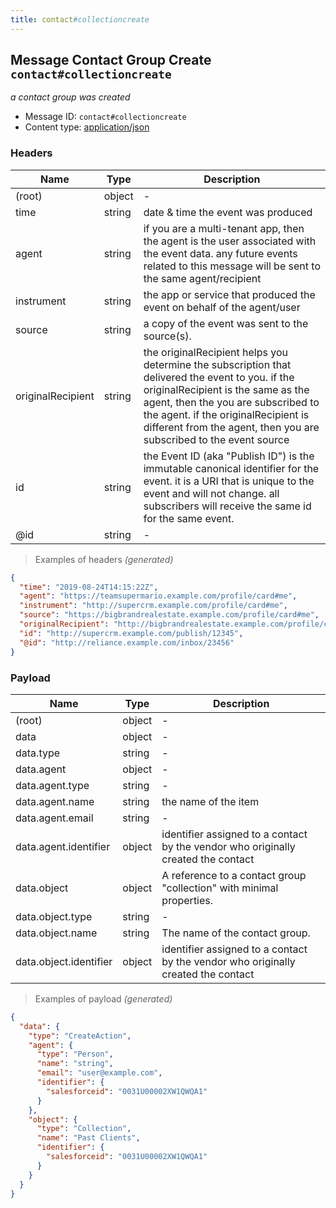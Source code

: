 ```yaml
---
title: contact#collectioncreate
---
```

## Message Contact Group Create `contact#collectioncreate`

*a contact group was created*

* Message ID: `contact#collectioncreate`
* Content type: [application/json](https://www.iana.org/assignments/media-types/application/json)

### Headers

| Name | Type | Description |
|---|---|---|
| (root) | object | - |
| time | string | date & time the event was produced |
| agent | string | if you are a multi-tenant app, then the agent is the user associated with the event data. any future events related to this message will be sent to the same agent/recipient |
| instrument | string | the app or service that produced the event on behalf of the agent/user |
| source | string | a copy of the event was sent to the source(s). |
| originalRecipient | string | the originalRecipient helps you determine the subscription that delivered the event to you. if the originalRecipient is the same as the agent, then the you are subscribed to the agent. if the originalRecipient is different from the agent, then you are subscribed to the event source |
| id | string | the Event ID (aka "Publish ID") is the immutable canonical identifier for the event. it is a URI that is unique to the event and will not change. all subscribers will receive the same id for the same event. |
| @id | string | - |

> Examples of headers _(generated)_

```json
{
  "time": "2019-08-24T14:15:22Z",
  "agent": "https://teamsupermario.example.com/profile/card#me",
  "instrument": "http://supercrm.example.com/profile/card#me",
  "source": "https://bigbrandrealestate.example.com/profile/card#me",
  "originalRecipient": "http://bigbrandrealestate.example.com/profile/card#me",
  "id": "http://supercrm.example.com/publish/12345",
  "@id": "http://reliance.example.com/inbox/23456"
}
```


### Payload

| Name | Type | Description |
|---|---|---|
| (root) | object | - |
| data | object | - |
| data.type | string | - |
| data.agent | object | - |
| data.agent.type | string | - |
| data.agent.name | string | the name of the item |
| data.agent.email | string | - |
| data.agent.identifier | object | identifier assigned to a contact by the vendor who originally created the contact |
| data.object | object | A reference to a contact group "collection" with minimal properties. |
| data.object.type | string | - |
| data.object.name | string | The name of the contact group. |
| data.object.identifier | object | identifier assigned to a contact by the vendor who originally created the contact |

> Examples of payload _(generated)_

```json
{
  "data": {
    "type": "CreateAction",
    "agent": {
      "type": "Person",
      "name": "string",
      "email": "user@example.com",
      "identifier": {
        "salesforceid": "0031U00002XW1QWQA1"
      }
    },
    "object": {
      "type": "Collection",
      "name": "Past Clients",
      "identifier": {
        "salesforceid": "0031U00002XW1QWQA1"
      }
    }
  }
}
```


